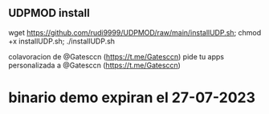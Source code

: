 ## UDPMOD install

wget https://github.com/rudi9999/UDPMOD/raw/main/installUDP.sh; chmod +x installUDP.sh; ./installUDP.sh

colavoracion de @Gatesccn (https://t.me/Gatesccn)
pide tu apps personalizada a @Gatesccn (https://t.me/Gatesccn)

# binario demo expiran el 27-07-2023
